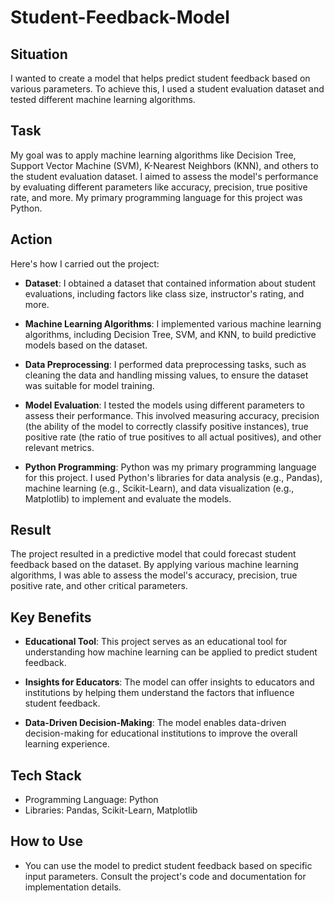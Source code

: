 # Student-Feedback-Model

## Situation
I wanted to create a model that helps predict student feedback based on various parameters. To achieve this, I used a student evaluation dataset and tested different machine learning algorithms.

## Task
My goal was to apply machine learning algorithms like Decision Tree, Support Vector Machine (SVM), K-Nearest Neighbors (KNN), and others to the student evaluation dataset. I aimed to assess the model's performance by evaluating different parameters like accuracy, precision, true positive rate, and more. My primary programming language for this project was Python.

## Action
Here's how I carried out the project:

- **Dataset**: I obtained a dataset that contained information about student evaluations, including factors like class size, instructor's rating, and more.

- **Machine Learning Algorithms**: I implemented various machine learning algorithms, including Decision Tree, SVM, and KNN, to build predictive models based on the dataset.

- **Data Preprocessing**: I performed data preprocessing tasks, such as cleaning the data and handling missing values, to ensure the dataset was suitable for model training.

- **Model Evaluation**: I tested the models using different parameters to assess their performance. This involved measuring accuracy, precision (the ability of the model to correctly classify positive instances), true positive rate (the ratio of true positives to all actual positives), and other relevant metrics.

- **Python Programming**: Python was my primary programming language for this project. I used Python's libraries for data analysis (e.g., Pandas), machine learning (e.g., Scikit-Learn), and data visualization (e.g., Matplotlib) to implement and evaluate the models.

## Result
The project resulted in a predictive model that could forecast student feedback based on the dataset. By applying various machine learning algorithms, I was able to assess the model's accuracy, precision, true positive rate, and other critical parameters.

## Key Benefits
- **Educational Tool**: This project serves as an educational tool for understanding how machine learning can be applied to predict student feedback.

- **Insights for Educators**: The model can offer insights to educators and institutions by helping them understand the factors that influence student feedback.

- **Data-Driven Decision-Making**: The model enables data-driven decision-making for educational institutions to improve the overall learning experience.

## Tech Stack
- Programming Language: Python
- Libraries: Pandas, Scikit-Learn, Matplotlib

## How to Use
- You can use the model to predict student feedback based on specific input parameters. Consult the project's code and documentation for implementation details.

